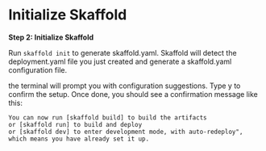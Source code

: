 # Initialize Skaffold

**Step 2: Initialize Skaffold**

Run `skaffold init` to generate skaffold.yaml. Skaffold will detect the deployment.yaml file you just created and generate a skaffold.yaml configuration file.

the terminal will prompt you with configuration suggestions. Type y to confirm the setup.
Once done, you should see a confirmation message like this:

```
You can now run [skaffold build] to build the artifacts
or [skaffold run] to build and deploy
or [skaffold dev] to enter development mode, with auto-redeploy", which means you have already set it up.
```